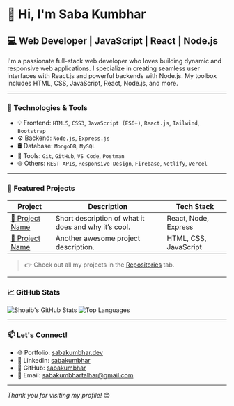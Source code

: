 # 👋 Hi, I'm Saba Kumbhar 

## 💻 Web Developer | JavaScript | React | Node.js

I'm a passionate full-stack web developer who loves building dynamic and responsive web applications. I specialize in creating seamless user interfaces with React.js and powerful backends with Node.js. My toolbox includes HTML, CSS, JavaScript, React, Node.js, and more.

---

### 🚀 Technologies & Tools

- 💡 Frontend: `HTML5`, `CSS3`, `JavaScript (ES6+)`, `React.js`, `Tailwind`, `Bootstrap`
- ⚙️ Backend: `Node.js`, `Express.js`
- 🛢️ Database: `MongoDB`, `MySQL`
- 🧰 Tools: `Git`, `GitHub`, `VS Code`, `Postman`
- 🌐 Others: `REST APIs`, `Responsive Design`, `Firebase`, `Netlify`, `Vercel`

---

### 📂 Featured Projects

| Project | Description | Tech Stack |
|--------|-------------|------------|
| [🔗 Project Name](https://github.com/your-username/project-name) | Short description of what it does and why it’s cool. | React, Node, Express |
| [🔗 Project Name](https://github.com/your-username/project-name) | Another awesome project description. | HTML, CSS, JavaScript |

> 👉 Check out all my projects in the [Repositories](https://github.com/sabakumbhar?tab=repositories) tab.

---

### 📈 GitHub Stats

![Shoaib's GitHub Stats](https://github-readme-stats.vercel.app/api?username=sabakumbhar&show_icons=true&theme=radical)
![Top Languages](https://github-readme-stats.vercel.app/api/top-langs/?username=sabakumbhar&layout=compact&theme=radical)

---

### 📫 Let's Connect!

- 🌐 Portfolio: [sabakumbhar.dev](https://your-portfolio-link.com)
- 💼 LinkedIn: [sabakumbhar](https://www.linkedin.com/in/sabakumbhar)
- 🐙 GitHub: [sabakumbhar](https://github.com/sabakumbhar)
- 📧 Email: sabakumbhartalhar@gmail.com

---

_Thank you for visiting my profile!_ 😊
